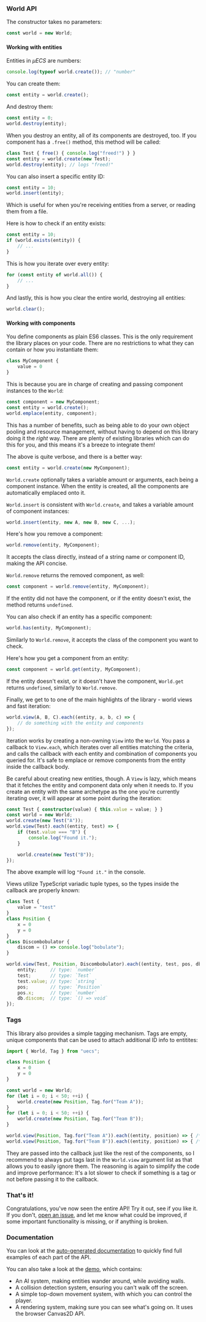
### World API

The constructor takes no parameters:
```ts
const world = new World;
```

#### Working with entities

Entities in *μECS* are numbers:
```ts
console.log(typeof world.create()); // "number"
```

You can create them:
```ts
const entity = world.create();
```
And destroy them:
```ts
const entity = 0;
world.destroy(entity);
```
When you destroy an entity, all of its components are destroyed, too. If you component has a `.free()` method, this method will be called:
```ts
class Test { free() { console.log("freed!") } }
const entity = world.create(new Test);
world.destroy(entity); // logs "freed!"
```

You can also insert a specific entity ID:
```ts
const entity = 10;
world.insert(entity);
```
Which is useful for when you're receiving entities from a server, or reading them from a file.

Here is how to check if an entity exists:
```ts
const entity = 10;
if (world.exists(entity)) {
    // ...
}
```

This is how you iterate over every entity:
```ts
for (const entity of world.all()) {
    // ...
}
```

And lastly, this is how you clear the entire world, destroying all entities:
```ts
world.clear();
```

#### Working with components

You define components as plain ES6 classes. This is the only requirement the library places on your code. There are no restrictions to what they can contain or how you instantiate them:
```ts
class MyComponent {
    value = 0
}
```
This is because you are in charge of creating and passing component instances to the `World`:
```ts
const component = new MyComponent;
const entity = world.create();
world.emplace(entity, component);
```
This has a number of benefits, such as being able to do your own object pooling and resource management, without having to depend on this library doing it the *right* way. There are plenty of existing libraries which can do this for you, and this means it's a breeze to integrate them!

The above is quite verbose, and there is a better way:
```ts
const entity = world.create(new MyComponent);
```
`World.create` optionally takes a variable amount or arguments, each being a component instance. When the entity is created, all the components are automatically emplaced onto it.

`World.insert` is consistent with `World.create`, and takes a variable amount of component instances:
```ts
world.insert(entity, new A, new B, new C, ...);
```

Here's how you remove a component:
```ts
world.remove(entity, MyComponent);
```
It accepts the class directly, instead of a string name or component ID, making the API concise.

`World.remove` returns the removed component, as well:
```ts
const component = world.remove(entity, MyComponent);
```
If the entity did not have the component, or if the entity doesn't exist, the method returns `undefined`.

You can also check if an entity has a specific component:
```ts
world.has(entity, MyComponent);
```
Similarly to `World.remove`, it accepts the class of the component you want to check.

Here's how you get a component from an entity:
```ts
const component = world.get(entity, MyComponent);
```
If the entity doesn't exist, or it doesn't have the component, `World.get` returns `undefined`, similarly to `World.remove`.

Finally, we get to to one of the main highlights of the library - world views and fast iteration:
```ts
world.view(A, B, C).each((entity, a, b, c) => {
    // do something with the entity and components
});
```
Iteration works by creating a non-owning `View` into the `World`. You pass a callback to `View.each`, which iterates over all entities matching the criteria, and calls the callback with each entity and combination of components you queried for. It's safe to emplace or remove components from the entity inside the callback body.

Be careful about creating new entities, though. A `View` is lazy, which means that it fetches the entity and component data only when it needs to. If you create an entity with the same archetype as the one you're currently iterating over, it will appear at some point during the iteration:
```ts
const Test { constructor(value) { this.value = value; } }
const world = new World;
world.create(new Test("A"));
world.view(Test).each((entity, test) => {
    if (test.value === "B") {
        console.log("Found it.");
    }

    world.create(new Test("B"));
});
```
The above example will log `"Found it."` in the console.

Views utilize TypeScript variadic tuple types, so the types inside the callback are properly known:
```ts
class Test {
    value = "test"
}
class Position {
    x = 0
    y = 0
}
class Discombobulator {
    discom = () => console.log("bobulate");
}

world.view(Test, Position, Discombobulator).each((entity, test, pos, db) => {
    entity;     // type: `number`
    test;       // type: `Test`
    test.value; // type: `string`
    pos;        // type: `Position`
    pos.x;      // type: `number`
    db.discom;  // type: `() => void`
});
```

### Tags

This library also provides a simple tagging mechanism. Tags are empty, unique components that can be used to attach additional ID info to entitites:
```ts
import { World, Tag } from "uecs";

class Position {
    x = 0
    y = 0
}

const world = new World;
for (let i = 0; i < 50; ++i) {
    world.create(new Position, Tag.for("Team A"));
}
for (let i = 0; i < 50; ++i) {
    world.create(new Position, Tag.for("Team B"));
}

world.view(Position, Tag.for("Team A")).each((entity, position) => { /* ... */ });
world.view(Position, Tag.for("Team B")).each((entity, position) => { /* ... */ });
```
They are passed into the callback just like the rest of the components, so I recommend to always put tags last in the `World.view` argument list as that allows you to easily ignore them. The reasoning is again to simplify the code and improve performance: It's a lot slower to check if something is a tag or not before passing it to the callback.

### That's it!

Congratulations, you've now seen the entire API! Try it out, see if you like it. If you don't, [open an issue](https://github.com/jprochazk/uecs/issues), and let me know what could be improved, if some important functionality is missing, or if anything is broken.

### Documentation

You can look at the [auto-generated documentation](./generated) to quickly find full examples of each part of the API.

You can also take a look at the [demo](./simple-ai), which contains:
* An AI system, making entities wander around, while avoiding walls.
* A collision detection system, ensuring you can't walk off the screen.
* A simple top-down movement system, with which you can control the player.
* A rendering system, making sure you can see what's going on. It uses the browser Canvas2D API.
